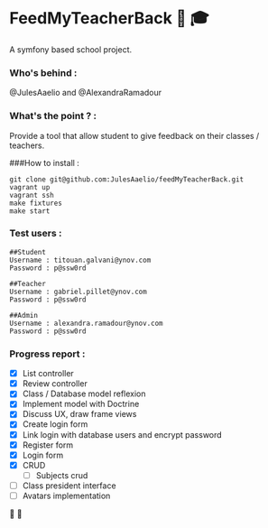 FeedMyTeacherBack :briefcase: :mortar_board:
=================
A symfony based school project. 

### Who's behind  : 
@JulesAaelio and @AlexandraRamadour

### What's the point ? : 
Provide a tool that allow student to give feedback on their classes / teachers. 

###How to install :
```
git clone git@github.com:JulesAaelio/feedMyTeacherBack.git
vagrant up
vagrant ssh
make fixtures
make start 
```

### Test users : 
``` 
##Student 
Username : titouan.galvani@ynov.com
Password : p@ssw0rd
```
``` 
##Teacher 
Username : gabriel.pillet@ynov.com
Password : p@ssw0rd
```
``` 
##Admin 
Username : alexandra.ramadour@ynov.com
Password : p@ssw0rd
```

### Progress report : 
- [X] List controller
- [X] Review controller 
- [X] Class / Database model reflexion 
- [X] Implement model with Doctrine 
- [X] Discuss UX, draw frame views
- [X] Create login form 
- [X] Link login with database users and encrypt password 
- [X] Register form 
- [X] Login form
- [X] CRUD 
    - [ ] Subjects crud 
- [ ] Class president interface 
- [ ] Avatars implementation

:clap: :clap:

